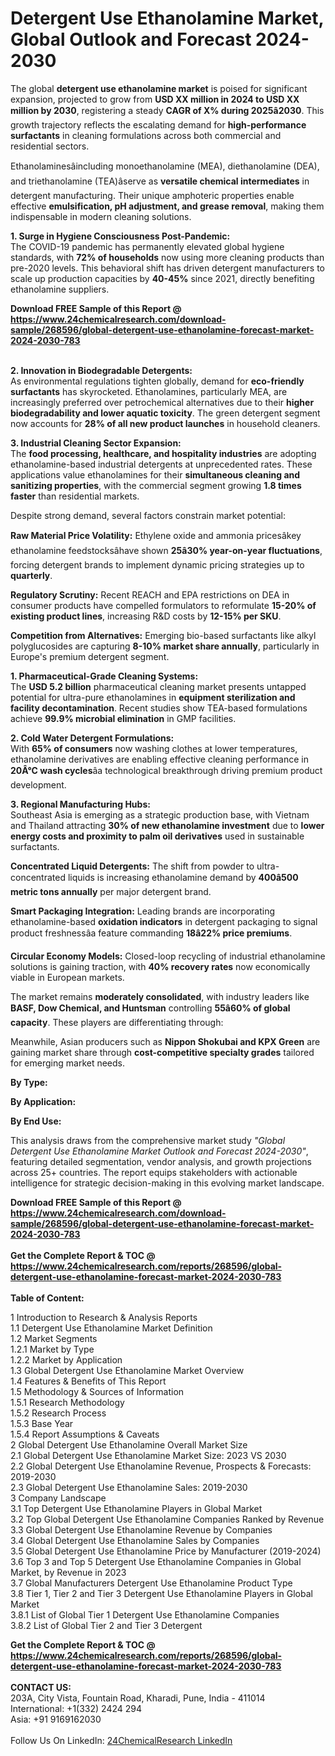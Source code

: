 <h1>Detergent Use Ethanolamine Market, Global Outlook and Forecast 2024-2030</h1><p>The global <strong>detergent use ethanolamine market</strong> is poised for significant expansion, projected to grow from <strong>USD XX million in 2024 to USD XX million by 2030</strong>, registering a steady <strong>CAGR of X% during 2025â2030</strong>. This growth trajectory reflects the escalating demand for <strong>high-performance surfactants</strong> in cleaning formulations across both commercial and residential sectors.</p><p>Ethanolaminesâincluding monoethanolamine (MEA), diethanolamine (DEA), and triethanolamine (TEA)âserve as <strong>versatile chemical intermediates</strong> in detergent manufacturing. Their unique amphoteric properties enable effective <strong>emulsification, pH adjustment, and grease removal</strong>, making them indispensable in modern cleaning solutions.</p><p><strong>1. Surge in Hygiene Consciousness Post-Pandemic:</strong><br>
The COVID-19 pandemic has permanently elevated global hygiene standards, with <strong>72% of households</strong> now using more cleaning products than pre-2020 levels. This behavioral shift has driven detergent manufacturers to scale up production capacities by <strong>40-45%</strong> since 2021, directly benefiting ethanolamine suppliers.</p><div><b>Download FREE Sample of this Report @ 
            <a href="https://www.24chemicalresearch.com/download-sample/268596/global-detergent-use-ethanolamine-forecast-market-2024-2030-783">
            https://www.24chemicalresearch.com/download-sample/268596/global-detergent-use-ethanolamine-forecast-market-2024-2030-783</a></b></div><br><p><strong>2. Innovation in Biodegradable Detergents:</strong><br>
As environmental regulations tighten globally, demand for <strong>eco-friendly surfactants</strong> has skyrocketed. Ethanolamines, particularly MEA, are increasingly preferred over petrochemical alternatives due to their <strong>higher biodegradability and lower aquatic toxicity</strong>. The green detergent segment now accounts for <strong>28% of all new product launches</strong> in household cleaners.</p><p><strong>3. Industrial Cleaning Sector Expansion:</strong><br>
The <strong>food processing, healthcare, and hospitality industries</strong> are adopting ethanolamine-based industrial detergents at unprecedented rates. These applications value ethanolamines for their <strong>simultaneous cleaning and sanitizing properties</strong>, with the commercial segment growing <strong>1.8 times faster</strong> than residential markets.</p><p>Despite strong demand, several factors constrain market potential:</p><p><strong>Raw Material Price Volatility:</strong> Ethylene oxide and ammonia pricesâkey ethanolamine feedstocksâhave shown <strong>25â30% year-on-year fluctuations</strong>, forcing detergent brands to implement dynamic pricing strategies up to <strong>quarterly</strong>.</p><p><strong>Regulatory Scrutiny:</strong> Recent REACH and EPA restrictions on DEA in consumer products have compelled formulators to reformulate <strong>15-20% of existing product lines</strong>, increasing R&amp;D costs by <strong>12-15% per SKU</strong>.</p><p><strong>Competition from Alternatives:</strong> Emerging bio-based surfactants like alkyl polyglucosides are capturing <strong>8-10% market share annually</strong>, particularly in Europe's premium detergent segment.</p><p><strong>1. Pharmaceutical-Grade Cleaning Systems:</strong><br>
The <strong>USD 5.2 billion</strong> pharmaceutical cleaning market presents untapped potential for ultra-pure ethanolamines in <strong>equipment sterilization and facility decontamination</strong>. Recent studies show TEA-based formulations achieve <strong>99.9% microbial elimination</strong> in GMP facilities.</p><p><strong>2. Cold Water Detergent Formulations:</strong><br>
With <strong>65% of consumers</strong> now washing clothes at lower temperatures, ethanolamine derivatives are enabling effective cleaning performance in <strong>20Â°C wash cycles</strong>âa technological breakthrough driving premium product development.</p><p><strong>3. Regional Manufacturing Hubs:</strong><br>
Southeast Asia is emerging as a strategic production base, with Vietnam and Thailand attracting <strong>30% of new ethanolamine investment</strong> due to <strong>lower energy costs and proximity to palm oil derivatives</strong> used in sustainable surfactants.</p><p><strong>Concentrated Liquid Detergents:</strong> The shift from powder to ultra-concentrated liquids is increasing ethanolamine demand by <strong>400â500 metric tons annually</strong> per major detergent brand.</p><p><strong>Smart Packaging Integration:</strong> Leading brands are incorporating ethanolamine-based <strong>oxidation indicators</strong> in detergent packaging to signal product freshnessâa feature commanding <strong>18â22% price premiums</strong>.</p><p><strong>Circular Economy Models:</strong> Closed-loop recycling of industrial ethanolamine solutions is gaining traction, with <strong>40% recovery rates</strong> now economically viable in European markets.</p><p>The market remains <strong>moderately consolidated</strong>, with industry leaders like <strong>BASF, Dow Chemical, and Huntsman</strong> controlling <strong>55â60% of global capacity</strong>. These players are differentiating through:</p><p>Meanwhile, Asian producers such as <strong>Nippon Shokubai and KPX Green</strong> are gaining market share through <strong>cost-competitive specialty grades</strong> tailored for emerging market needs.</p><p><strong>By Type:</strong></p><p><strong>By Application:</strong></p><p><strong>By End Use:</strong></p><p>This analysis draws from the comprehensive market study <em>"Global Detergent Use Ethanolamine Market Outlook and Forecast 2024-2030"</em>, featuring detailed segmentation, vendor analysis, and growth projections across 25+ countries. The report equips stakeholders with actionable intelligence for strategic decision-making in this evolving market landscape.</p><div><b>Download FREE Sample of this Report @ 
            <a href="https://www.24chemicalresearch.com/download-sample/268596/global-detergent-use-ethanolamine-forecast-market-2024-2030-783">
            https://www.24chemicalresearch.com/download-sample/268596/global-detergent-use-ethanolamine-forecast-market-2024-2030-783</a></b></div><br><div><b>Get the Complete Report & TOC @ 
            <a href="https://www.24chemicalresearch.com/reports/268596/global-detergent-use-ethanolamine-forecast-market-2024-2030-783">
            https://www.24chemicalresearch.com/reports/268596/global-detergent-use-ethanolamine-forecast-market-2024-2030-783</a></b></div><br>
            <b>Table of Content:</b><p>1 Introduction to Research & Analysis Reports<br />
    1.1 Detergent Use Ethanolamine Market Definition<br />
    1.2 Market Segments<br />
        1.2.1 Market by Type<br />
        1.2.2 Market by Application<br />
    1.3 Global Detergent Use Ethanolamine Market Overview<br />
    1.4 Features & Benefits of This Report<br />
    1.5 Methodology & Sources of Information<br />
        1.5.1 Research Methodology<br />
        1.5.2 Research Process<br />
        1.5.3 Base Year<br />
        1.5.4 Report Assumptions & Caveats<br />
2 Global Detergent Use Ethanolamine Overall Market Size<br />
    2.1 Global Detergent Use Ethanolamine Market Size: 2023 VS 2030<br />
    2.2 Global Detergent Use Ethanolamine Revenue, Prospects & Forecasts: 2019-2030<br />
    2.3 Global Detergent Use Ethanolamine Sales: 2019-2030<br />
3 Company Landscape<br />
    3.1 Top Detergent Use Ethanolamine Players in Global Market<br />
    3.2 Top Global Detergent Use Ethanolamine Companies Ranked by Revenue<br />
    3.3 Global Detergent Use Ethanolamine Revenue by Companies<br />
    3.4 Global Detergent Use Ethanolamine Sales by Companies<br />
    3.5 Global Detergent Use Ethanolamine Price by Manufacturer (2019-2024)<br />
    3.6 Top 3 and Top 5 Detergent Use Ethanolamine Companies in Global Market, by Revenue in 2023<br />
    3.7 Global Manufacturers Detergent Use Ethanolamine Product Type<br />
    3.8 Tier 1, Tier 2 and Tier 3 Detergent Use Ethanolamine Players in Global Market<br />
        3.8.1 List of Global Tier 1 Detergent Use Ethanolamine Companies<br />
        3.8.2 List of Global Tier 2 and Tier 3 Detergent</p><div><b>Get the Complete Report & TOC @ 
            <a href="https://www.24chemicalresearch.com/reports/268596/global-detergent-use-ethanolamine-forecast-market-2024-2030-783">
            https://www.24chemicalresearch.com/reports/268596/global-detergent-use-ethanolamine-forecast-market-2024-2030-783</a></b></div><br><b>CONTACT US:</b><br>
            203A, City Vista, Fountain Road, Kharadi, Pune, India - 411014<br>
            International: +1(332) 2424 294<br>
            Asia: +91 9169162030 <br><br>
            Follow Us On LinkedIn: <a href="https://www.linkedin.com/company/24chemicalresearch/">24ChemicalResearch LinkedIn</a>